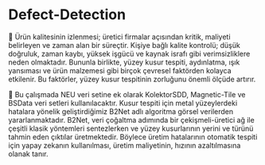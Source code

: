 # Defect-Detection
:triangular_flag_on_post: Ürün kalitesinin izlenmesi; üretici firmalar açısından kritik, maliyeti belirleyen ve zaman alan bir süreçtir. Kişiye bağlı kalite kontrolü; düşük doğruluk, zaman kaybı, yüksek işgücü ve kaynak israfı gibi verimsizliklere neden olmaktadır.  Bununla birlikte, yüzey kusur tespiti, aydınlatma, ışık yansıması ve ürün malzemesi gibi birçok çevresel faktörden kolayca etkilenir. Bu faktörler, yüzey kusur tespitinin zorluğunu önemli ölçüde artırır. 

:pushpin: Bu çalışmada NEU veri setine ek olarak KolektorSDD, Magnetic-Tile ve BSData veri setleri kullanılacaktır. Kusur tespiti için metal yüzeylerdeki hatalara yönelik geliştirdiğimiz B2Net adlı algoritma görsel verilerden yararlanmaktadır. B2Net, veri çoğaltma adımında bir çekişmeli-üretici ağ ile çeşitli klasik yöntemleri sentezlerken ve yüzey kusurlarının yerini ve türünü tahmin eden çıktılar üretmektedir. Böylece üretim hatalarının otomatik tespiti için yapay zekanın kullanılması, üretim maliyetinin, hızının azaltılmasına olanak tanır. 

